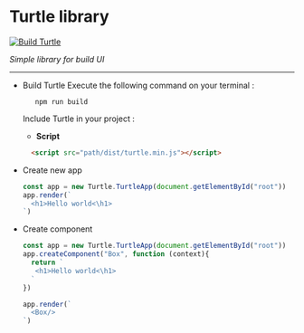 # Turtle library
[![Build Turtle](https://github.com/smtdfc/Turtle/actions/workflows/webpack.yml/badge.svg)](https://github.com/smtdfc/Turtle/actions/workflows/webpack.yml)

*Simple library for build UI*
***
- Build Turtle
  Execute the following command on your terminal :
  ```
     npm run build
  ```
  Include Turtle in your project :
    
  + **Script**
  ``` html
    <script src="path/dist/turtle.min.js"></script>
  ```

- Create new app

  ``` javascript
  const app = new Turtle.TurtleApp(document.getElementById("root"))
  app.render(`
    <h1>Hello world<\h1>
  `)
  ```

- Create component

  ``` javascript
  const app = new Turtle.TurtleApp(document.getElementById("root"))
  app.createComponent("Box", function (context){
    return `
     <h1>Hello world<\h1>    
    `
  })
  
  app.render(`
    <Box/>
  `)
  ```

